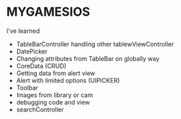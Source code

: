 # MYGAMESIOS

I've learned

- TableBarController handling other tablewViewController
- DatePicker
- Changing attributes from TableBar on globally way
- CoreData (CRUD)
- Getting data from alert view
- Alert with limited options (UIPICKER)
- Toolbar
- Images from library or cam
- debugging code and view
- searchController

